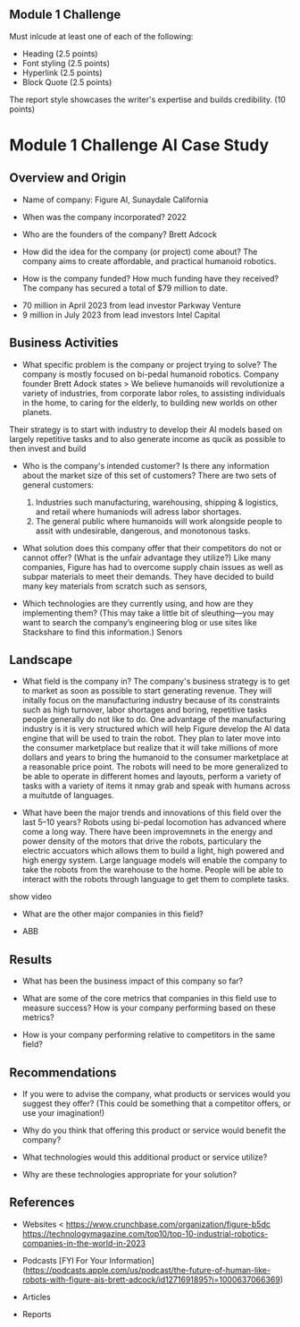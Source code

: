 ## Module 1 Challenge

Must inlcude at least one of each of the following:
* Heading (2.5 points)
* Font styling (2.5 points)
* Hyperlink (2.5 points)
* Block Quote (2.5 points)
  
The report style showcases the writer's expertise and builds credibility. (10 points)


# Module 1 Challenge AI Case Study

## Overview and Origin

* Name of company: Figure AI, Sunaydale California

* When was the company incorporated? 2022

* Who are the founders of the company? Brett Adcock

* How did the idea for the company (or project) come about? The company aims to create affordable, and practical humanoid robotics.  

* How is the company funded? How much funding have they received? The company has secured a total of $79 million to date. 
- 70 million in April 2023 from lead investor Parkway Venture
- 9 million in July 2023 from lead investors Intel Capital

## Business Activities

* What specific problem is the company or project trying to solve? The company is mostly focused on bi-pedal humanoid robotics. Company founder Brett Adock states > We believe humanoids will revolutionize a variety of industries, from corporate labor roles, to assisting individuals in the home, to caring for the elderly, to building new worlds on other planets. 

Their strategy is to start with industry to develop their AI models based on largely repetitive tasks and to also generate income as qucik as possible to then invest and build  

* Who is the company's intended customer? Is there any information about the market size of this set of customers? There are two sets of general customers:
    1. Industries such manufacturing, warehousing, shipping & logistics, and retail where humaniods will adress labor shortages. 
    2. The general public where humanoids will work alongside people to assit with undesirable, dangerous, and monotonous tasks. 

* What solution does this company offer that their competitors do not or cannot offer? (What is the unfair advantage they utilize?) Like many companies, Figure has had to overcome supply chain issues as well as subpar materials to meet their demands. They have decided to build many key materials from scratch such as sensors, 

* Which technologies are they currently using, and how are they implementing them? (This may take a little bit of sleuthing&mdash;you may want to search the company’s engineering blog or use sites like Stackshare to find this information.) Senors

## Landscape

* What field is the company in? The company's business strategy is to get to market as soon as possible to start generating revenue. They will initally focus on the manufacturing industry because of its constraints such as high turnover, labor shortages and boring, repetitive tasks people generally do not like to do. One advantage of the manufacturing industry is it is very structured which will help Figure develop the AI data engine that will be used to train the robot. They plan to later move into the consumer marketplace but realize that it will take millions of more dollars and years to bring the humanoid to the consumer marketplace at a reasonable price point. The robots will need to be more generalized to be able to operate in different homes and layouts, perform a variety of tasks with a variety of items it nmay grab and speak with humans across a muitutde of languages. 

* What have been the major trends and innovations of this field over the last 5&ndash;10 years? Robots using bi-pedal locomotion has advanced where come a long way. 
There have been improvemnets in the energy and power density of the motors that drive the robots, particulary the electric accuators which allows them to build a light, high powered and high energy system. 
Large language models will enable the company to take the robots from the warehouse to the home. People will be able to interact with the robots through language to get them to complete tasks. 


 show video

* What are the other major companies in this field? 
- ABB


## Results

* What has been the business impact of this company so far?

* What are some of the core metrics that companies in this field use to measure success? How is your company performing based on these metrics?

* How is your company performing relative to competitors in the same field?

## Recommendations

* If you were to advise the company, what products or services would you suggest they offer? (This could be something that a competitor offers, or use your imagination!)

* Why do you think that offering this product or service would benefit the company?

* What technologies would this additional product or service utilize?

* Why are these technologies appropriate for your solution?

## References

* Websites
<
<https://www.crunchbase.com/organization/figure-b5dc>
<https://technologymagazine.com/top10/top-10-industrial-robotics-companies-in-the-world-in-2023>

* Podcasts
[FYI For Your Information] (https://podcasts.apple.com/us/podcast/the-future-of-human-like-robots-with-figure-ais-brett-adcock/id1271691895?i=1000637066369)

* Articles

* Reports
